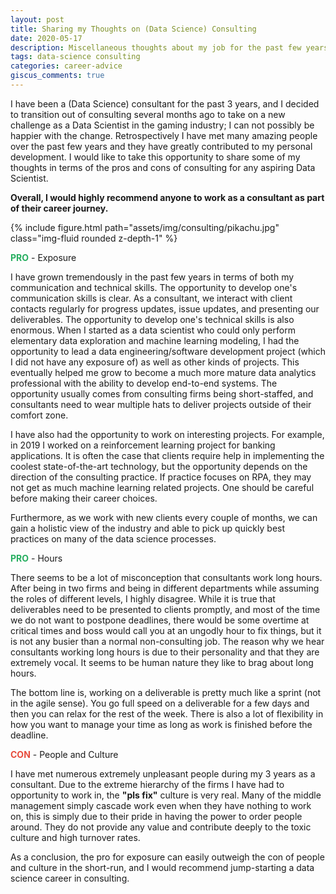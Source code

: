 ```yaml
---
layout: post
title: Sharing my Thoughts on (Data Science) Consulting
date: 2020-05-17
description: Miscellaneous thoughts about my job for the past few years
tags: data-science consulting
categories: career-advice
giscus_comments: true
---
```


I have been a (Data Science) consultant for the past 3 years, and I decided to transition out of consulting several months ago to take on a new challenge as a Data Scientist in the gaming industry; I can not possibly be happier with the change. Retrospectively I have met many amazing people over the past few years and they have greatly contributed to my personal development. I would like to take this opportunity to share some of my thoughts in terms of the pros and cons of consulting for any aspiring Data Scientist. 

**Overall, I would highly recommend anyone to work as a consultant as part of their career journey.**

<div class="row mt-3">
    <div class="col-sm mt-3 mt-md-0">
        {% include figure.html path="assets/img/consulting/pikachu.jpg" class="img-fluid rounded z-depth-1" %}
    </div>
</div>


<span style="color:#27ae60">**PRO**</span> - Exposure

I have grown tremendously in the past few years in terms of both my communication and technical skills. The opportunity to develop one's communication skills is clear. As a consultant, we interact with client contacts regularly for progress updates, issue updates, and presenting our deliverables. The opportunity to develop one's technical skills is also enormous. When I started as a data scientist who could only perform elementary data exploration and machine learning modeling, I had the opportunity to lead a data engineering/software development project (which I did not have any exposure of) as well as other kinds of projects. This eventually helped me grow to become a much more mature data analytics professional with the ability to develop end-to-end systems. The opportunity usually comes from consulting firms being short-staffed, and consultants need to wear multiple hats to deliver projects outside of their comfort zone.

I have also had the opportunity to work on interesting projects. For example, in 2019 I worked on a reinforcement learning project for banking applications. It is often the case that clients require help in implementing the coolest state-of-the-art technology, but the opportunity depends on the direction of the consulting practice. If practice focuses on RPA, they may not get as much machine learning related projects. One should be careful before making their career choices.

Furthermore, as we work with new clients every couple of months, we can gain a holistic view of the industry and able to pick up quickly best practices on many of the data science processes.

<span style="color:#27ae60">**PRO**</span> - Hours

There seems to be a lot of misconception that consultants work long hours. After being in two firms and being in different departments while assuming the roles of different levels, I highly disagree. While it is true that deliverables need to be presented to clients promptly, and most of the time we do not want to postpone deadlines, there would be some overtime at critical times and boss would call you at an ungodly hour to fix things, but it is not any busier than a normal non-consulting job. The reason why we hear consultants working long hours is due to their personality and that they are extremely vocal. It seems to be human nature they like to brag about long hours.

The bottom line is, working on a deliverable is pretty much like a sprint (not in the agile sense). You go full speed on a deliverable for a few days and then you can relax for the rest of the week. There is also a lot of flexibility in how you want to manage your time as long as work is finished before the deadline.

<span style="color:#e74c3c">**CON**</span> - People and Culture

I have met numerous extremely unpleasant people during my 3 years as a consultant. Due to the extreme hierarchy of the firms I have had to opportunity to work in, the **"pls fix"** culture is very real. Many of the middle management simply cascade work even when they have nothing to work on, this is simply due to their pride in having the power to order people around. They do not provide any value and contribute deeply to the toxic culture and high turnover rates.

As a conclusion, the pro for exposure can easily outweigh the con of people and culture in the short-run, and I would recommend jump-starting a data science career in consulting.